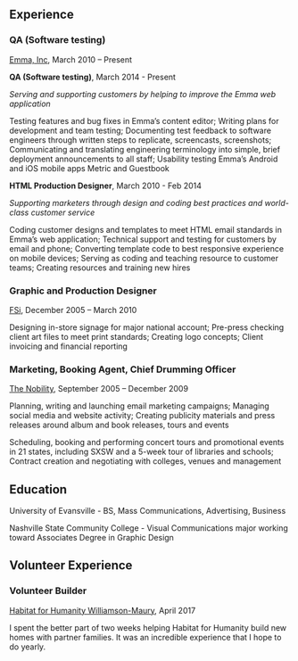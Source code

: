 ## Experience
### QA (Software testing)
[Emma, Inc](http://www.myemma.com), March 2010 – Present

**QA (Software testing)**, March 2014 - Present

_Serving and supporting customers by helping to improve the Emma web application_

Testing features and bug fixes in Emma’s content editor; Writing plans for development and team testing; Documenting test feedback to software engineers through written steps to replicate, screencasts, screenshots; Communicating and translating engineering terminology into simple, brief deployment announcements to all staff; Usability testing Emma’s Android and iOS mobile apps Metric and Guestbook

**HTML Production Designer**, March 2010 - Feb 2014

_Supporting marketers through design and coding best practices and world-class customer service_

Coding customer designs and templates to meet HTML email standards in Emma’s web application; Technical support and testing for customers by email and phone; Converting template code to best responsive experience on mobile devices; Serving as coding and teaching resource to customer teams; Creating resources and training new hires

### Graphic and Production Designer
[FSi](http://www.myfsi.net), December 2005 – March 2010 

Designing in-store signage for major national account; Pre-press checking client art files to meet print standards; Creating logo concepts; Client invoicing and financial reporting
		
### Marketing, Booking Agent, Chief Drumming Officer
[The Nobility](http://www.thenobility.com/about), September 2005 – December 2009

Planning, writing and launching email marketing campaigns; Managing social media and website activity; Creating publicity materials and press releases around album and book releases, tours and events 

Scheduling, booking and performing concert tours and promotional events in 21 states, including SXSW and a 5-week tour of libraries and schools; Contract creation and negotiating with colleges, venues and management		
		
## Education
University of Evansville - BS, Mass Communications, Advertising, Business

Nashville State Community College - Visual Communications major working toward Associates Degree in Graphic Design 

## Volunteer Experience
### Volunteer Builder
[Habitat for Humanity Williamson-Maury](https://hfhwm.org/), April 2017

I spent the better part of two weeks helping Habitat for Humanity build new homes with partner families. It was an incredible experience that I hope to do yearly.

